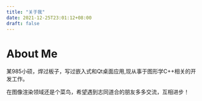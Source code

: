 ```yaml
---
title: "关于我"
date: 2021-12-25T23:01:12+08:00
draft: false
---
```


# About Me
某985小硕，焊过板子，写过嵌入式和Qt桌面应用,现从事于图形学C++相关的开发工作。

在图像渲染领域还是个菜鸟，希望遇到志同道合的朋友多多交流，互相进步！

